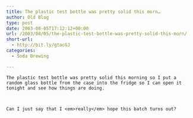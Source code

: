 ```yaml
---
title: The plastic test bottle was pretty solid this morn…
author: Old Blog
type: post
date: 2003-08-05T17:12:12+00:00
url: /2003/08/05/the-plastic-test-bottle-was-pretty-solid-this-morn/
short-url:
  - http://bit.ly/gtacGJ
categories:
  - Soda Brewing

---
```

<div class='microid-http+http:sha1:5ca7437d69a6b3ba2da6e88e2c75724f8c515e33'>
  
    The plastic test bottle was pretty solid this morning so I put a random glass bottle from the case into the fridge so I can open it tonight and see how things are doing.
  
  
  
    Can I just say that I <em>really</em> hope this batch turns out?
  
